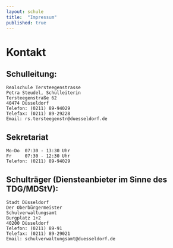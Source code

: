 ```yaml
---
layout: schule
title:  "Impressum"
published: true
---
```


# Kontakt

## Schulleitung: 

	Realschule Tersteegenstrasse
	Petra Steudel, Schulleiterin
	Tersteegenstraße 62
	40474 Düsseldorf
	Telefon: (0211) 89-94029
	Telefax: (0211) 89-29228
	Email: rs.tersteegenstr@duesseldorf.de

## Sekretariat

	Mo-Do  07:30 - 13:30 Uhr
	Fr     07:30 - 12:30 Uhr
	Telefon: (0211) 89-94029

## Schulträger (Diensteanbieter im Sinne des TDG/MDStV):

	Stadt Düsseldorf
	Der Oberbürgermeister
	Schulverwaltungsamt
	Burgplatz 1+2
	40200 Düsseldorf
	Telefon: (0211) 89-91
	Telefax: (0211) 89-29021
	Email: schulverwaltungsamt@duesseldorf.de
